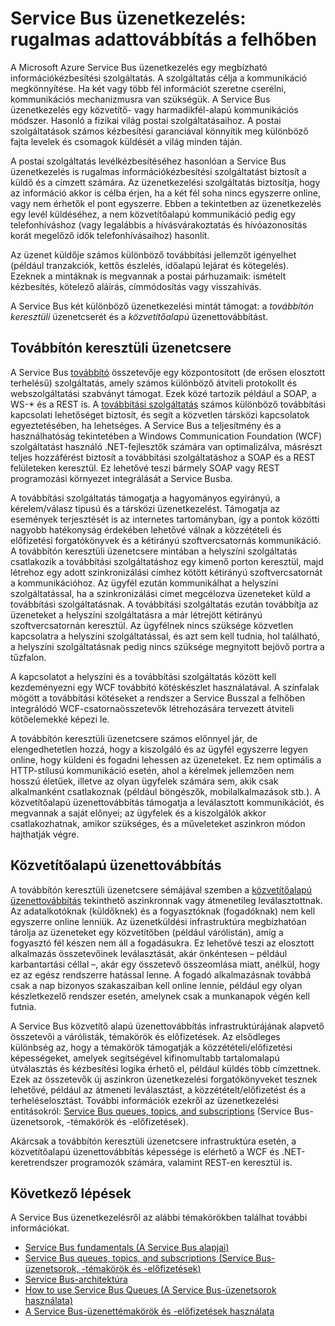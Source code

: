 <properties
    pageTitle="A Service Bus üzenetkezelésének áttekintése | Microsoft Azure"
    description="Service Bus üzenetkezelés: rugalmas adattovábbítás a felhőben"
    services="service-bus"
    documentationCenter=".net"
    authors="sethmanheim"
    manager="timlt"
    editor=""/>

<tags
    ms.service="service-bus"
    ms.workload="na"
    ms.tgt_pltfrm="na"
    ms.devlang="multiple"
    ms.topic="get-started-article"
    ms.date="06/20/2016"
    ms.author="sethm"/>


# Service Bus üzenetkezelés: rugalmas adattovábbítás a felhőben

A Microsoft Azure Service Bus üzenetkezelés egy megbízható információkézbesítési szolgáltatás. A szolgáltatás célja a kommunikáció megkönnyítése. Ha két vagy több fél információt szeretne cserélni, kommunikációs mechanizmusra van szükségük. A Service Bus üzenetkezelés egy közvetítő- vagy harmadikfél-alapú kommunikációs módszer. Hasonló a fizikai világ postai szolgáltatásaihoz. A postai szolgáltatások számos kézbesítési garanciával könnyítik meg különböző fajta levelek és csomagok küldését a világ minden táján.

A postai szolgáltatás levélkézbesítéséhez hasonlóan a Service Bus üzenetkezelés is rugalmas információkézbesítési szolgáltatást biztosít a küldő és a címzett számára. Az üzenetkezelési szolgáltatás biztosítja, hogy az információ akkor is célba érjen, ha a két fél soha nincs egyszerre online, vagy nem érhetők el pont egyszerre. Ebben a tekintetben az üzenetkezelés egy levél küldéséhez, a nem közvetítőalapú kommunikáció pedig egy telefonhíváshoz (vagy legalábbis a hívásvárakoztatás és hívóazonosítás korát megelőző idők telefonhívásaihoz) hasonlít.

Az üzenet küldője számos különböző továbbítási jellemzőt igényelhet (például tranzakciók, kettős észlelés, időalapú lejárat és kötegelés). Ezeknek a mintáknak is megvannak a postai párhuzamaik: ismételt kézbesítés, kötelező aláírás, címmódosítás vagy visszahívás.

A Service Bus két különböző üzenetkezelési mintát támogat: a *továbbítón keresztüli* üzenetcserét és a *közvetítőalapú* üzenettovábbítást.

## Továbbítón keresztüli üzenetcsere

A Service Bus [továbbító](service-bus-relay-overview.md) összetevője egy központosított (de erősen elosztott terhelésű) szolgáltatás, amely számos különböző átviteli protokollt és webszolgáltatási szabványt támogat. Ezek közé tartozik például a SOAP, a WS-* és a REST is. A [továbbítási szolgáltatás](service-bus-dotnet-how-to-use-relay.md) számos különböző továbbítási kapcsolati lehetőséget biztosít, és segít a közvetlen társközi kapcsolatok egyeztetésében, ha lehetséges. A Service Bus a teljesítmény és a használhatóság tekintetében a Windows Communication Foundation (WCF) szolgáltatást használó .NET-fejlesztők számára van optimalizálva, másrészt teljes hozzáférést biztosít a továbbítási szolgáltatáshoz a SOAP és a REST felületeken keresztül. Ez lehetővé teszi bármely SOAP vagy REST programozási környezet integrálását a Service Busba.

A továbbítási szolgáltatás támogatja a hagyományos egyirányú, a kérelem/válasz típusú és a társközi üzenetkezelést. Támogatja az események terjesztését is az internetes tartományban, így a pontok közötti nagyobb hatékonyság érdekében lehetővé válnak a közzétételi és előfizetési forgatókönyvek és a kétirányú szoftvercsatornás kommunikáció. A továbbítón keresztüli üzenetcsere mintában a helyszíni szolgáltatás csatlakozik a továbbítási szolgáltatáshoz egy kimenő porton keresztül, majd létrehoz egy adott szinkronizálási címhez kötött kétirányú szoftvercsatornát a kommunikációhoz. Az ügyfél ezután kommunikálhat a helyszíni szolgáltatással, ha a szinkronizálási címet megcélozva üzeneteket küld a továbbítási szolgáltatásnak. A továbbítási szolgáltatás ezután továbbítja az üzeneteket a helyszíni szolgáltatásra a már létrejött kétirányú szoftvercsatornán keresztül. Az ügyfélnek nincs szüksége közvetlen kapcsolatra a helyszíni szolgáltatással, és azt sem kell tudnia, hol található, a helyszíni szolgáltatásnak pedig nincs szüksége megnyitott bejövő portra a tűzfalon.

A kapcsolatot a helyszíni és a továbbítási szolgáltatás között kell kezdeményezni egy WCF továbbító kötéskészlet használatával. A színfalak mögött a továbbítási kötéseket a rendszer a Service Busszal a felhőben integrálódó WCF-csatornaösszetevők létrehozására tervezett átviteli kötőelemekké képezi le.

A továbbítón keresztüli üzenetcsere számos előnnyel jár, de elengedhetetlen hozzá, hogy a kiszolgáló és az ügyfél egyszerre legyen online, hogy küldeni és fogadni lehessen az üzeneteket. Ez nem optimális a HTTP-stílusú kommunikáció esetén, ahol a kérelmek jellemzően nem hosszú életűek, illetve az olyan ügyfelek számára sem, akik csak alkalmanként csatlakoznak (például böngészők, mobilalkalmazások stb.). A közvetítőalapú üzenettovábbítás támogatja a leválasztott kommunikációt, és megvannak a saját előnyei; az ügyfelek és a kiszolgálók akkor csatlakozhatnak, amikor szükséges, és a műveleteket aszinkron módon hajthatják végre.

## Közvetítőalapú üzenettovábbítás

A továbbítón keresztüli üzenetcsere sémájával szemben a [közvetítőalapú üzenettovábbítás](service-bus-queues-topics-subscriptions.md) tekinthető aszinkronnak vagy átmenetileg leválasztottnak. Az adatalkotóknak (küldőknek) és a fogyasztóknak (fogadóknak) nem kell egyszerre online lenniük. Az üzenetküldési infrastruktúra megbízhatóan tárolja az üzeneteket egy közvetítőben (például várólistán), amíg a fogyasztó fél készen nem áll a fogadásukra. Ez lehetővé teszi az elosztott alkalmazás összetevőinek leválasztását, akár önkéntesen – például karbantartási céllal –, akár egy összetevő összeomlása miatt, anélkül, hogy ez az egész rendszerre hatással lenne. A fogadó alkalmazásnak továbbá csak a nap bizonyos szakaszaiban kell online lennie, például egy olyan készletkezelő rendszer esetén, amelynek csak a munkanapok végén kell futnia.

A Service Bus közvetítő alapú üzenettovábbítás infrastruktúrájának alapvető összetevői a várólisták, témakörök és előfizetések.  Az elsődleges különbség az, hogy a témakörök támogatják a közzétételi/előfizetési képességeket, amelyek segítségével kifinomultabb tartalomalapú útválasztás és kézbesítési logika érhető el, például küldés több címzettnek. Ezek az összetevők új aszinkron üzenetkezelési forgatókönyveket tesznek lehetővé, például az átmeneti leválasztást, a közzétételt/előfizetést és a terheléselosztást. További információk ezekről az üzenetkezelési entitásokról: [Service Bus queues, topics, and subscriptions](service-bus-queues-topics-subscriptions.md) (Service Bus-üzenetsorok, -témakörök és -előfizetések).

Akárcsak a továbbítón keresztüli üzenetcsere infrastruktúra esetén, a közvetítőalapú üzenettovábbítás képessége is elérhető a WCF és .NET-keretrendszer programozók számára, valamint REST-en keresztül is.

## Következő lépések

A Service Bus üzenetkezelésről az alábbi témakörökben találhat további információkat.

- [Service Bus fundamentals (A Service Bus alapjai)](service-bus-fundamentals-hybrid-solutions.md)
- [Service Bus queues, topics, and subscriptions (Service Bus-üzenetsorok, -témakörök és -előfizetések)](service-bus-queues-topics-subscriptions.md)
- [Service Bus-architektúra](service-bus-architecture.md)
- [How to use Service Bus Queues (A Service Bus-üzenetsorok használata)](service-bus-dotnet-get-started-with-queues.md)
- [A Service Bus-üzenettémakörök és -előfizetések használata](service-bus-dotnet-how-to-use-topics-subscriptions.md)
 



<!--HONumber=sep16_HO1-->


